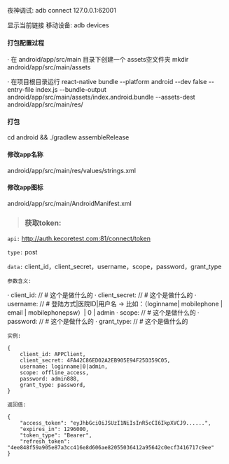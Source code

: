 夜神调试:
adb connect 127.0.0.1:62001

显示当前链接 移动设备:
adb devices


#### 打包配置过程
· 在 android/app/src/main 目录下创建一个 assets空文件夹
mkdir android/app/src/main/assets

· 在项目根目录运行
react-native bundle --platform android --dev false --entry-file index.js --bundle-output android/app/src/main/assets/index.android.bundle --assets-dest android/app/src/main/res/



#### 打包
cd android && ./gradlew assembleRelease

#### 修改app名称
android/app/src/main/res/values/strings.xml

#### 修改app图标
android/app/src/main/AndroidManifest.xml



>### 获取token:

`api:` http://auth.kecoretest.com:81/connect/token

`type:` post

`data:` client_id，client_secret，username，scope，password，grant_type

`参数含义:`

· client_id: // # 这个是做什么的
· client_secret: // # 这个是做什么的
· username: // # 登陆方式|医院ID|用户名 -> 比如：（loginname| mobilephone | email | mobilephonepsw）| 0 | admin
· scope: // # 这个是做什么的
· password: // # 这个是做什么的
· grant_type: // # 这个是做什么的

`实例:`

    {
        client_id: APPClient,
        client_secret: 4FA42C86ED02A2EB905E94F25D359C05,
        username: loginname|0|admin,
        scope: offline_access,
        password: admin888,
        grant_type: password,
    }

`返回值:`

    {
        "access_token": "eyJhbGciOiJSUzI1NiIsInR5cCI6IkpXVCJ9......",
        "expires_in": 1296000,
        "token_type": "Bearer",
        "refresh_token": "4ee848f59a905e87a3cc416e8d606ae82055036412a95642c0ecf3416717c9ee"
    }









